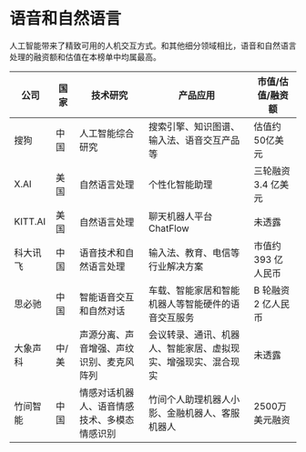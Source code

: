 # 语音和自然语言

人工智能带来了精致可用的人机交互方式。和其他细分领域相比，语音和自然语言处理的融资额和估值在本榜单中均属最高。

公司|国家|技术研究|产品应用|市值/估值/融资额
---|---|---|---|---
搜狗|中国|人工智能综合研究|搜索引擎、知识图谱、输入法、语音交互产品等|估值约50亿美元
X.AI|美国|自然语言处理|个性化智能助理|三轮融资 3.4 亿美元
KITT.AI|美国|自然语言处理|聊天机器人平台ChatFlow|未透露
科大讯飞|中国|语音技术和自然语言处理|输入法、教育、电信等行业解决方案|市值约 393 亿人民币
思必驰|中国|智能语音交互和自然对话|车载、智能家居和智能机器人等智能硬件的语音交互服务|B 轮融资 2 亿人民币
大象声科|中/美|声源分离、声音增强、声纹识别、麦克风阵列|会议转录、通讯、机器人、智能家居、虚拟现实、增强现实、混合现实|未透露
竹间智能|中国|情感对话机器人、语音情感技术、多模态情感识别|竹间个人助理机器人小影、金融机器人、客服机器人|2500万美元融资
